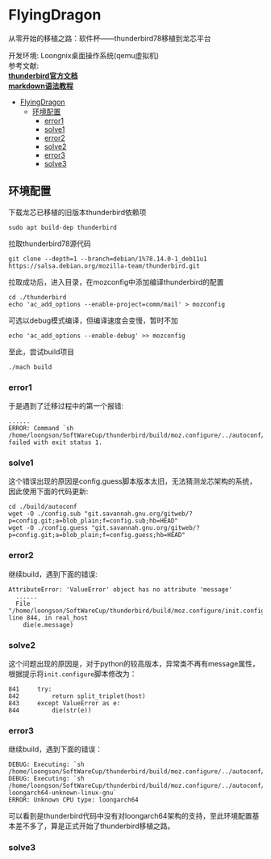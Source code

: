 # FlyingDragon
从零开始的移植之路：软件杯——thunderbird78移植到龙芯平台  

开发环境:
Loongnix桌面操作系统(qemu虚拟机)  
参考文献:  
**[thunderbird官方文档](https://developer.thunderbird.net/thunderbird-development/getting-started)**  
**[markdown语法教程](https://markdown.com.cn/basic-syntax/headings.html)**  
- [FlyingDragon](#flyingdragon)
  - [环境配置](#环境配置)
    - [error1](#error1)
    - [solve1](#solve1)
    - [error2](#error2)
    - [solve2](#solve2)
    - [error3](#error3)
    - [solve3](#solve3)
## 环境配置
下载龙芯已移植的旧版本thunderbird依赖项
```
sudo apt build-dep thunderbird
```
拉取thunderbird78源代码
```
git clone --depth=1 --branch=debian/1%78.14.0-1_deb11u1 https://salsa.debian.org/mozilla-team/thunderbird.git
```
拉取成功后，进入目录，在mozconfig中添加编译thunderbird的配置
```
cd ./thunderbird
echo 'ac_add_options --enable-project=comm/mail' > mozconfig
```
可选以debug模式编译，但编译速度会变慢，暂时不加
```
echo 'ac_add_options --enable-debug' >> mozconfig
```
至此，尝试build项目
```
./mach build
```

### error1
于是遇到了迁移过程中的第一个报错:
```
......
ERROR: Command `sh /home/loongson/SoftWareCup/thunderbird/build/moz.configure/../autoconf/config.guess` failed with exit status 1.
```
### solve1
这个错误出现的原因是config.guess脚本版本太旧，无法猜测龙芯架构的系统，因此使用下面的代码更新:
```
cd ./build/autoconf
wget -O ./config.sub "git.savannah.gnu.org/gitweb/?p=config.git;a=blob_plain;f=config.sub;hb=HEAD"
wget -O ./config.guess "git.savannah.gnu.org/gitweb/?p=config.git;a=blob_plain;f=config.guess;hb=HEAD"
```

### error2
继续build，遇到下面的错误:
```
AttributeError: 'ValueError' object has no attribute 'message'
  ......
  File "/home/loongson/SoftWareCup/thunderbird/build/moz.configure/init.configure", line 844, in real_host
    die(e.message)
```
### solve2
这个问题出现的原因是，对于python的较高版本，异常类不再有message属性，根据提示将`init.configure`脚本修改为：
```
841     try:
842         return split_triplet(host)
843     except ValueError as e:
844         die(str(e))
```

### error3
继续build，遇到下面的错误：
```
DEBUG: Executing: `sh /home/loongson/SoftWareCup/thunderbird/build/moz.configure/../autoconf/config.guess`
DEBUG: Executing: `sh /home/loongson/SoftWareCup/thunderbird/build/moz.configure/../autoconf/config.sub loongarch64-unknown-linux-gnu`
ERROR: Unknown CPU type: loongarch64
```
可以看到是thunderbird代码中没有对loongarch64架构的支持，至此环境配置基本差不多了，算是正式开始了thunderbird移植之路。

### solve3
